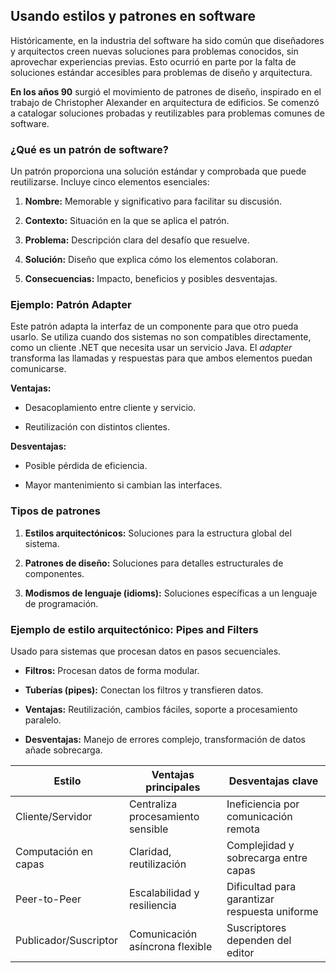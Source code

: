 ## Usando estilos y patrones en software

Históricamente, en la industria del software ha sido común que diseñadores y arquitectos creen nuevas soluciones para problemas conocidos, sin aprovechar experiencias previas. Esto ocurrió en parte por la falta de soluciones estándar accesibles para problemas de diseño y arquitectura.

**En los años 90** surgió el movimiento de patrones de diseño, inspirado en el trabajo de Christopher Alexander en arquitectura de edificios. Se comenzó a catalogar soluciones probadas y reutilizables para problemas comunes de software.

### ¿Qué es un patrón de software?

Un patrón proporciona una solución estándar y comprobada que puede reutilizarse. Incluye cinco elementos esenciales:

1. **Nombre:** Memorable y significativo para facilitar su discusión.
    
2. **Contexto:** Situación en la que se aplica el patrón.
    
3. **Problema:** Descripción clara del desafío que resuelve.
    
4. **Solución:** Diseño que explica cómo los elementos colaboran.
    
5. **Consecuencias:** Impacto, beneficios y posibles desventajas.
    

### Ejemplo: Patrón Adapter

Este patrón adapta la interfaz de un componente para que otro pueda usarlo. Se utiliza cuando dos sistemas no son compatibles directamente, como un cliente .NET que necesita usar un servicio Java. El _adapter_ transforma las llamadas y respuestas para que ambos elementos puedan comunicarse.

**Ventajas:**

- Desacoplamiento entre cliente y servicio.
    
- Reutilización con distintos clientes.
    

**Desventajas:**

- Posible pérdida de eficiencia.
    
- Mayor mantenimiento si cambian las interfaces.
    

### Tipos de patrones

1. **Estilos arquitectónicos:** Soluciones para la estructura global del sistema.
    
2. **Patrones de diseño:** Soluciones para detalles estructurales de componentes.
    
3. **Modismos de lenguaje (idioms):** Soluciones específicas a un lenguaje de programación.
    

### Ejemplo de estilo arquitectónico: Pipes and Filters

Usado para sistemas que procesan datos en pasos secuenciales.

- **Filtros:** Procesan datos de forma modular.
    
- **Tuberías (pipes):** Conectan los filtros y transfieren datos.
    
- **Ventajas:** Reutilización, cambios fáciles, soporte a procesamiento paralelo.
    
- **Desventajas:** Manejo de errores complejo, transformación de datos añade sobrecarga.

|Estilo|Ventajas principales|Desventajas clave|
|---|---|---|
|Cliente/Servidor|Centraliza procesamiento sensible|Ineficiencia por comunicación remota|
|Computación en capas|Claridad, reutilización|Complejidad y sobrecarga entre capas|
|Peer-to-Peer|Escalabilidad y resiliencia|Dificultad para garantizar respuesta uniforme|
|Publicador/Suscriptor|Comunicación asíncrona flexible|Suscriptores dependen del editor|